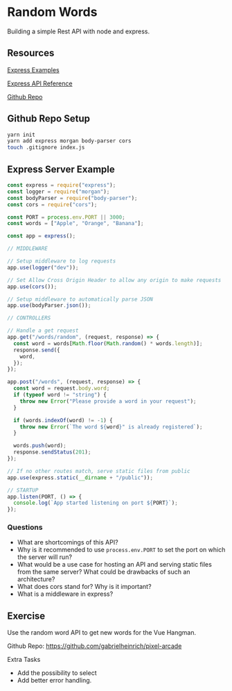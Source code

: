 # Random Words

Building a simple Rest API with node and express.

## Resources

[Express Examples](https://github.com/expressjs/express/tree/master/examples)

[Express API Reference](https://expressjs.com/en/api.html#express)

[Github Repo](https://github.com/gabrielheinrich/random-words-express)

## Github Repo Setup

```bash
yarn init
yarn add express morgan body-parser cors
touch .gitignore index.js
```

## Express Server Example

```js
const express = require("express");
const logger = require("morgan");
const bodyParser = require("body-parser");
const cors = require("cors");

const PORT = process.env.PORT || 3000;
const words = ["Apple", "Orange", "Banana"];

const app = express();

// MIDDLEWARE

// Setup middleware to log requests
app.use(logger("dev"));

// Set Allow Cross Origin Header to allow any origin to make requests
app.use(cors());

// Setup middleware to automatically parse JSON
app.use(bodyParser.json());

// CONTROLLERS

// Handle a get request
app.get("/words/random", (request, response) => {
  const word = words[Math.floor(Math.random() * words.length)];
  response.send({
    word,
  });
});

app.post("/words", (request, response) => {
  const word = request.body.word;
  if (typeof word != "string") {
    throw new Error("Please provide a word in your request");
  }

  if (words.indexOf(word) != -1) {
    throw new Error(`The word ${word}" is already registered`);
  }

  words.push(word);
  response.sendStatus(201);
});

// If no other routes match, serve static files from public
app.use(express.static(__dirname + "/public"));

// STARTUP
app.listen(PORT, () => {
  console.log(`App started listening on port ${PORT}`);
});
```

### Questions

- What are shortcomings of this API?
- Why is it recommended to use `process.env.PORT` to set the port on which the
  server will run?
- What would be a use case for hosting an API and serving static files from the
  same server? What could be drawbacks of such an architecture?
- What does cors stand for? Why is it important?
- What is a middleware in express?

## Exercise

Use the random word API to get new words for the Vue Hangman.

Github Repo: <https://github.com/gabrielheinrich/pixel-arcade>

Extra Tasks

- Add the possibility to select
- Add better error handling.
